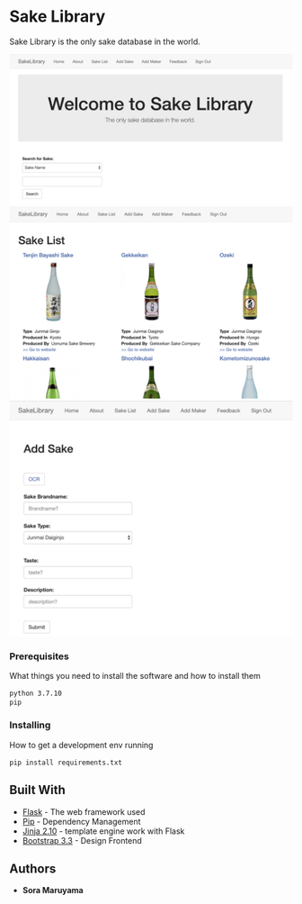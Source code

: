 # Sake Library

Sake Library is the only sake database in the world.

<p align="center">

  <img src="https://raw.githubusercontent.com/SoraMaruyama/UnofficialSakeLibrary/master/readmeasset/home.png">
  <img src="https://raw.githubusercontent.com/SoraMaruyama/UnofficialSakeLibrary/master/readmeasset/sakelist.png">
  <img src="https://raw.githubusercontent.com/SoraMaruyama/UnofficialSakeLibrary/master/readmeasset/addsake.png">
</p>

### Prerequisites

What things you need to install the software and how to install them

```
python 3.7.10
pip
```

### Installing

How to get a development env running

```
pip install requirements.txt
```

## Built With

- [Flask](http://flask.pocoo.org/) - The web framework used
- [Pip](https://maven.apache.org/) - Dependency Management
- [Jinja 2.10](http://jinja.pocoo.org/docs/2.10/) - template engine work with Flask
- [Bootstrap 3.3](https://getbootstrap.com/docs/3.3/) - Design Frontend

## Authors

- **Sora Maruyama**
